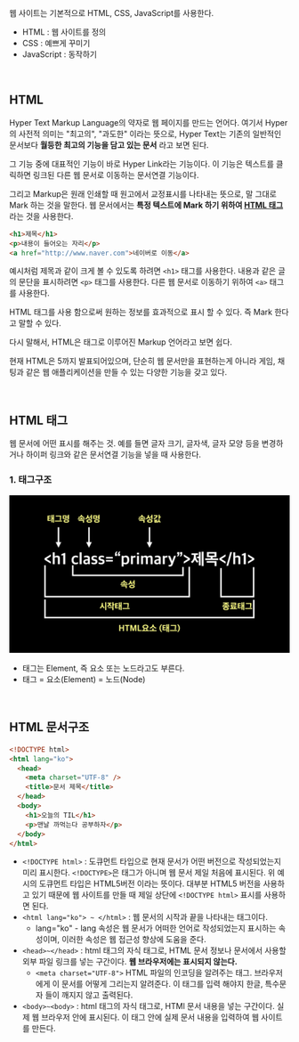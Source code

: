 웹 사이트는 기본적으로 HTML, CSS, JavaScript를 사용한다.

- HTML : 웹 사이트를 정의
- CSS : 예쁘게 꾸미기
- JavaScript : 동작하기

<br/>

## HTML

Hyper Text Markup Language의 약자로 웹 페이지를 만드는 언어다.
여기서 Hyper의 사전적 의미는 "최고의", "과도한" 이라는 뜻으로, Hyper Text는 기존의 일반적인 문서보다 <b>월등한 최고의 기능을 담고 있는 문서</b> 라고 보면 된다.

그 기능 중에 대표적인 기능이 바로 Hyper Link라는 기능이다. 이 기능은 텍스트를 클릭하면 링크된 다른 웹 문서로 이동하는 문서연결 기능이다.

그리고 Markup은 원래 인쇄할 때 원고에서 교정표시를 나타내는 뜻으로, 말 그대로 Mark 하는 것을 말한다. 웹 문서에서는 <b>특정 텍스트에 Mark 하기 위하여 <u>HTML 태그</u></b>라는 것을 사용한다.

```html
<h1>제목</h1>
<p>내용이 들어오는 자리</p>
<a href="http://www.naver.com">네이버로 이동</a>
```

예시처럼 제목과 같이 크게 볼 수 있도록 하려면 `<h1>` 태그를 사용한다. 내용과 같은 글의 문단을 표시하려면 `<p>` 태그를 사용한다. 다른 웹 문서로 이동하기 위하여 `<a>` 태그를 사용한다.

HTML 태그를 사용 함으로써 원하는 정보를 효과적으로 표시 할 수 있다. 즉 Mark 한다고 말할 수 있다.

다시 말해서, HTML은 태그로 이루어진 Markup 언어라고 보면 쉽다.

현재 HTML은 5까지 발표되어있으며, 단순히 웹 문서만을 표현하는게 아니라 게임, 채팅과 같은 웹 애플리케이션을 만들 수 있는 다양한 기능을 갖고 있다.

<br/>

## HTML 태그

웹 문서에 어떤 표시를 해주는 것.
예를 들면 글자 크기, 글자색, 글자 모양 등을 변경하거나 하이퍼 링크와 같은 문서연결 기능을 넣을 때 사용한다.

### 1. 태그구조

<img src="../img/html1.webp">

- 태그는 Element, 즉 요소 또는 노드라고도 부른다.
- 태그 = 요소(Element) = 노드(Node)

<br/>

## HTML 문서구조

```html
<!DOCTYPE html>
<html lang="ko">
  <head>
    <meta charset="UTF-8" />
    <title>문서 제목</title>
  </head>
  <body>
    <h1>오늘의 TIL</h1>
    <p>맨날 까먹는다 공부하자</p>
  </body>
</html>
```

- `<!DOCTYPE html>` : 도큐먼트 타입으로 현재 문서가 어떤 버전으로 작성되었는지 미리 표시한다. `<!DOCTYPE>`은 태그가 아니며 웹 문서 제일 처음에 표시된다. 위 예시의 도큐먼트 타입은 HTML5버전 이라는 뜻이다. 대부분 HTML5 버전을 사용하고 있기 때문에 웹 사이트를 만들 때 제일 상단에 `<!DOCTYPE html>` 표시를 사용하면 된다.
- `<html lang="ko"> ~ </html>` : 웹 문서의 시작과 끝을 나타내는 태그이다.
  - lang="ko" - lang 속성은 웹 문서가 어떠한 언어로 작성되었는지 표시하는 속성이며, 이러한 속성은 웹 접근성 향상에 도움을 준다.
- `<head>~</head>` : html 태그의 자식 태그로, HTML 문서 정보나 문서에서 사용할 외부 파일 링크를 넣는 구간이다. <b>웹 브라우저에는 표시되지 않는다.</b>
  - `<meta charset="UTF-8">`
    HTML 파일의 인코딩을 알려주는 태그. 브라우저에게 이 문서를 어떻게 그리는지 알려준다. 이 태그를 입력 해야지 한글, 특수문자 들이 깨지지 않고 출력된다.
- `<body>~<body>` : html 태그의 자식 태그로, HTMl 문서 내용을 넣는 구간이다. 실제 웹 브라우저 안에 표시된다. 이 태그 안에 실제 문서 내용을 입력하여 웹 사이트를 만든다.
